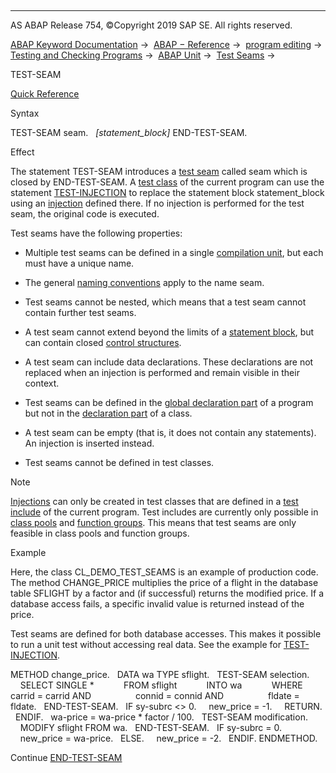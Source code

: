  

* * *

AS ABAP Release 754, ©Copyright 2019 SAP SE. All rights reserved.

[ABAP Keyword Documentation](javascript:call_link\('abenabap.htm'\)) →  [ABAP − Reference](javascript:call_link\('abenabap_reference.htm'\)) →  [program editing](javascript:call_link\('abenprogram_editing.htm'\)) →  [Testing and Checking Programs](javascript:call_link\('abenabap_tests.htm'\)) →  [ABAP Unit](javascript:call_link\('abenabap_unit.htm'\)) →  [Test Seams](javascript:call_link\('abentest_seams.htm'\)) → 

TEST-SEAM

[Quick Reference](javascript:call_link\('abaptest-seam_shortref.htm'\))

Syntax

TEST-SEAM seam.
  *\[*statement\_block*\]*
END-TEST-SEAM.

Effect

The statement TEST-SEAM introduces a [test seam](javascript:call_link\('abentest_seam_glosry.htm'\) "Glossary Entry") called seam which is closed by END-TEST-SEAM. A [test class](javascript:call_link\('abentest_class_glosry.htm'\) "Glossary Entry") of the current program can use the statement [TEST-INJECTION](javascript:call_link\('abaptest-injection.htm'\)) to replace the statement block statement\_block using an [injection](javascript:call_link\('abeninjection_glosry.htm'\) "Glossary Entry") defined there. If no injection is performed for the test seam, the original code is executed.

Test seams have the following properties:

-   Multiple test seams can be defined in a single [compilation unit](javascript:call_link\('abencompilation_unit_glosry.htm'\) "Glossary Entry"), but each must have a unique name.
    
-   The general [naming conventions](javascript:call_link\('abennaming_conventions.htm'\)) apply to the name seam.
    
-   Test seams cannot be nested, which means that a test seam cannot contain further test seams.
    
-   A test seam cannot extend beyond the limits of a [statement block](javascript:call_link\('abenstatement_block_glosry.htm'\) "Glossary Entry"), but can contain closed [control structures](javascript:call_link\('abencontrol_structure_glosry.htm'\) "Glossary Entry").
    
-   A test seam can include data declarations. These declarations are not replaced when an injection is performed and remain visible in their context.
    
-   Test seams can be defined in the [global declaration part](javascript:call_link\('abenglobal_declaration_sect_glosry.htm'\) "Glossary Entry") of a program but not in the [declaration part](javascript:call_link\('abendeclaration_section_glosry.htm'\) "Glossary Entry") of a class.
    
-   A test seam can be empty (that is, it does not contain any statements). An injection is inserted instead.
    
-   Test seams cannot be defined in test classes.
    

Note

[Injections](javascript:call_link\('abeninjection_glosry.htm'\) "Glossary Entry") can only be created in test classes that are defined in a [test include](javascript:call_link\('abentest_include_glosry.htm'\) "Glossary Entry") of the current program. Test includes are currently only possible in [class pools](javascript:call_link\('abenclass_pool_glosry.htm'\) "Glossary Entry") and [function groups](javascript:call_link\('abenfunction_group_glosry.htm'\) "Glossary Entry"). This means that test seams are only feasible in class pools and function groups.

Example

Here, the class CL\_DEMO\_TEST\_SEAMS is an example of production code. The method CHANGE\_PRICE multiplies the price of a flight in the database table SFLIGHT by a factor and (if successful) returns the modified price. If a database access fails, a specific invalid value is returned instead of the price.

Test seams are defined for both database accesses. This makes it possible to run a unit test without accessing real data. See the example for [TEST-INJECTION](javascript:call_link\('abaptest-injection.htm'\)).

METHOD change\_price.
  DATA wa TYPE sflight.
  TEST-SEAM selection.
    SELECT SINGLE \*
           FROM sflight
           INTO wa
           WHERE carrid = carrid AND
                 connid = connid AND
                 fldate = fldate.
  END-TEST-SEAM.
  IF sy-subrc <> 0.
    new\_price = -1.
    RETURN.
  ENDIF.
  wa-price = wa-price \* factor / 100.
  TEST-SEAM modification.
    MODIFY sflight FROM wa.
  END-TEST-SEAM.
  IF sy-subrc = 0.
    new\_price = wa-price.
  ELSE.
    new\_price = -2.
  ENDIF.
ENDMETHOD.

Continue
[END-TEST-SEAM](javascript:call_link\('abapend-test-seam.htm'\))